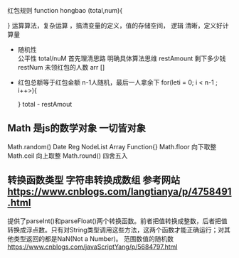   红包规则 
  function hongbao (total,num){

  }
    运算算法，复杂运算 ，搞清变量的定义，值的存储空间，  逻辑 清晰，定义好计算量
  - 随机性   
    公平性  total/nuM
    首先理清思路 明确具体算法思维
    restAmount 剩下多少钱
    restNum  未领红包的人数
    arr [] 
- 红包总额等于红包金额 
    n-1人随机，最后一人拿余下
    for(leti = 0; i < n-1 ; i++>){

    }
    total - restAmout
## Math 是js的数学对象 一切皆对象
  Math.random() Date Reg NodeList Array  Function{}
   Math.floor 向下取整  Math.ceil 向上取整  Math.round() 四舍五入 
   ## 转换函数类型 字符串转换成数组  参考网站 https://www.cnblogs.com/langtianya/p/4758491.html
   提供了parseInt()和parseFloat()两个转换函数。前者把值转换成整数，后者把值转换成浮点数。只有对String类型调用这些方法，这两个函数才能正确运行；对其他类型返回的都是NaN(Not a Number)。 
   范围数值的随机数  https://www.cnblogs.com/javaScriptYang/p/5684797.html